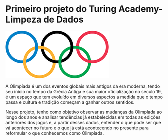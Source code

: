 # Primeiro projeto do Turing Academy- Limpeza de Dados
![](olympics.png)

A Olimpíada é um dos eventos globais mais antigos da era moderna, tendo seu início no tempo da Grécia Antiga e sua maior oficialização no século 19, é um espaço que tem evoluído em diversos aspectos a medida que o tempo passa e cultura e tradição começam a ganhar outros sentidos. 

Nesse projeto, tenho como objetivo observar as mudanças da Olimpíada ao longo dos anos e analisar tendências já estabelecidas em todas as edições anteriores dos jogos e, a partir desses dados, entender o que pode ser que vá acontecer no futuro e o que já está acontecendo no presente para reformular o que conhecemos como Olimpíada.